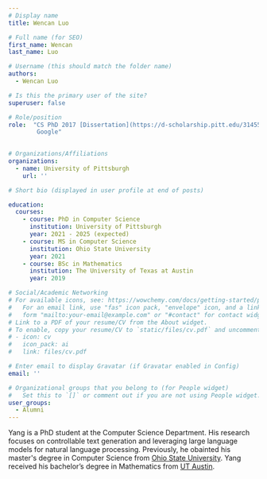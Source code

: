 ```yaml
---
# Display name
title: Wencan Luo

# Full name (for SEO)
first_name: Wencan
last_name: Luo

# Username (this should match the folder name)
authors:
  - Wencan Luo

# Is this the primary user of the site?
superuser: false

# Role/position
role:  "CS PhD 2017 [Dissertation](https://d-scholarship.pitt.edu/31455/) -->
        Google"
  

# Organizations/Affiliations
organizations:
  - name: University of Pittsburgh
    url: ''

# Short bio (displayed in user profile at end of posts)

education:
  courses:
    - course: PhD in Computer Science
      institution: University of Pittsburgh
      year: 2021 - 2025 (expected)
    - course: MS in Computer Science
      institution: Ohio State University
      year: 2021
    - course: BSc in Mathematics
      institution: The University of Texas at Austin
      year: 2019

# Social/Academic Networking
# For available icons, see: https://wowchemy.com/docs/getting-started/page-builder/#icons
#   For an email link, use "fas" icon pack, "envelope" icon, and a link in the
#   form "mailto:your-email@example.com" or "#contact" for contact widget.
# Link to a PDF of your resume/CV from the About widget.
# To enable, copy your resume/CV to `static/files/cv.pdf` and uncomment the lines below.
# - icon: cv
#   icon_pack: ai
#   link: files/cv.pdf

# Enter email to display Gravatar (if Gravatar enabled in Config)
email: ''

# Organizational groups that you belong to (for People widget)
#   Set this to `[]` or comment out if you are not using People widget.
user_groups:
  - Alumni
---
```

Yang is a PhD student at the Computer Science Department. His research focuses on controllable text generation and leveraging large language models for natural language processing. Previously, he obainted his master's degree in Computer Science from [Ohio State University]([http://www.https://www.osu.edu/](https://www.osu.edu/)). Yang received his bachelor’s degree in Mathematics from [UT Austin](https://www.utexas.edu).
